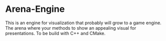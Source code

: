 # Arena-Engine
This is an engine for visualization that probably will grow to a game engine. The arena where your methods to show an appealing visual for presentations. To be build with C++ and CMake.
